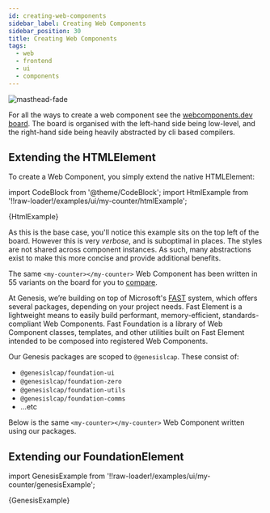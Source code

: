 ```yaml
---
id: creating-web-components
sidebar_label: Creating Web Components
sidebar_position: 30
title: Creating Web Components
tags:
  - web
  - frontend
  - ui
  - components
---
```

  
![masthead-fade](/img/web-components-board.png "Web Components Board")

For all the ways to create a web component see the
[webcomponents.dev board](https://webcomponents.dev/blog/all-the-ways-to-make-a-web-component/board/). The board is
organised with the left-hand side being low-level, and the right-hand side being heavily abstracted by cli based
compilers.

## Extending the HTMLElement

To create a Web Component, you simply extend the native HTMLElement:

import CodeBlock from '@theme/CodeBlock';
import HtmlExample from '!!raw-loader!/examples/ui/my-counter/htmlExample';

<CodeBlock className="language-ts">{HtmlExample}</CodeBlock>

As this is the base case, you'll notice this example sits on the top left of the board. However this is
very _verbose_, and is suboptimal in places. The styles are not shared across component instances. 
As such, many abstractions exist to make this more concise and provide additional benefits.

The same `<my-counter></my-counter>` Web Component has been written in 55 variants on the board for you to 
[compare](https://webcomponents.dev/blog/all-the-ways-to-make-a-web-component/board/).

At Genesis, we’re building on top of Microsoft's [FAST](https://www.fast.design/) system, which offers several
packages, depending on your project needs. Fast Element is a lightweight means to easily build performant,
memory-efficient, standards-compliant Web Components. Fast Foundation is a library of Web Component classes, templates,
and other utilities built on Fast Element intended to be composed into registered Web Components.

Our Genesis packages are scoped to `@genesislcap`. These consist of:

- `@genesislcap/foundation-ui`
- `@genesislcap/foundation-zero`
- `@genesislcap/foundation-utils`
- `@genesislcap/foundation-comms`
- ...etc

Below is the same `<my-counter></my-counter>` Web Component written using our packages.

## Extending our FoundationElement

import GenesisExample from '!!raw-loader!/examples/ui/my-counter/genesisExample';

<CodeBlock className="language-ts">{GenesisExample}</CodeBlock>
